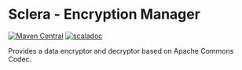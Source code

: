 # Sclera - Encryption Manager
[![Maven Central](https://maven-badges.herokuapp.com/maven-central/com.scleradb/sclera-encrypt_2.13/badge.svg)](https://maven-badges.herokuapp.com/maven-central/com.scleradb/sclera-encrypt_2.13)
[![scaladoc](https://javadoc.io/badge2/com.scleradb/sclera-encrypt_2.13/scaladoc.svg)](https://javadoc.io/doc/com.scleradb/sclera-encrypt_2.13)

Provides a data encryptor and decryptor based on Apache Commons Codec.
